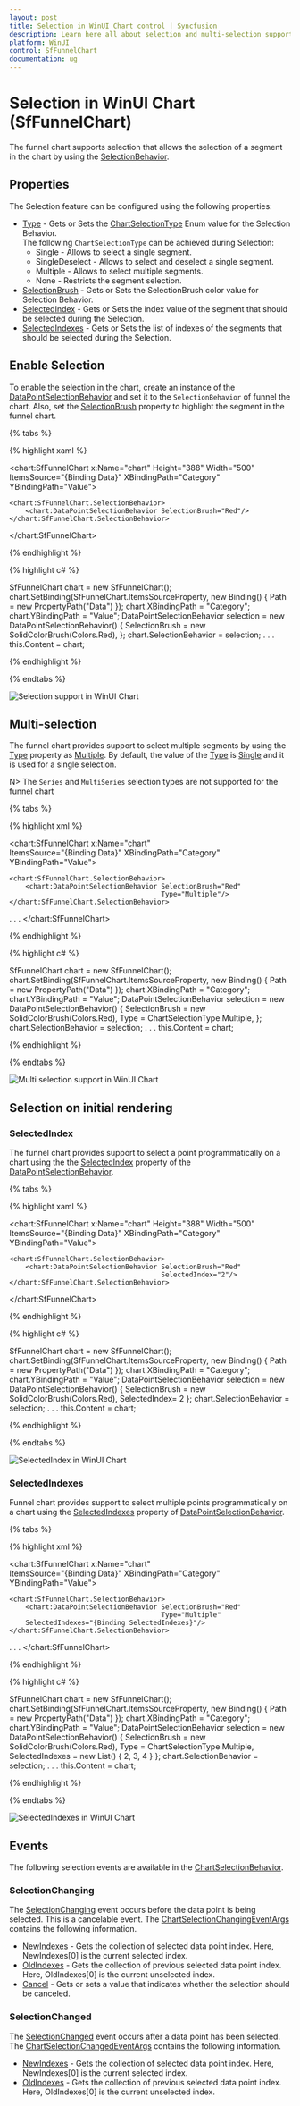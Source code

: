 ```yaml
---
layout: post
title: Selection in WinUI Chart control | Syncfusion
description: Learn here all about selection and multi-selection support in Syncfusion WinUI Chart (SfFunnelChart) control.
platform: WinUI
control: SfFunnelChart
documentation: ug
---
```


# Selection in WinUI Chart (SfFunnelChart)

The funnel chart supports selection that allows the selection of a segment in the chart by using the [SelectionBehavior](https://help.syncfusion.com/cr/winui/Syncfusion.UI.Xaml.Charts.SfFunnelChart.html#Syncfusion_UI_Xaml_Charts_SfFunnelChart_SelectionBehavior). 

## Properties

The Selection feature can be configured using the following properties:

* [Type](https://help.syncfusion.com/cr/winui/Syncfusion.UI.Xaml.Charts.ChartSelectionBehavior.html#Syncfusion_UI_Xaml_Charts_ChartSelectionBehavior_Type) - Gets or Sets the [ChartSelectionType](https://help.syncfusion.com/cr/winui/Syncfusion.UI.Xaml.Charts.ChartSelectionType.html) Enum value for the Selection Behavior.     
The following `ChartSelectionType` can be achieved during Selection:
    * Single - Allows to select a single segment.
    * SingleDeselect -  Allows to select and deselect a single segment.
    * Multiple - Allows to select multiple segments.
    * None - Restricts the segment selection.
* [SelectionBrush](https://help.syncfusion.com/cr/winui/Syncfusion.UI.Xaml.Charts.ChartSelectionBehavior.html#Syncfusion_UI_Xaml_Charts_ChartSelectionBehavior_SelectionBrush) - Gets or Sets  the SelectionBrush color value for Selection Behavior.
* [SelectedIndex](https://help.syncfusion.com/cr/winui/Syncfusion.UI.Xaml.Charts.ChartSelectionBehavior.html#Syncfusion_UI_Xaml_Charts_ChartSelectionBehavior_SelectedIndex) - Gets or Sets  the index value of the segment that should be selected during the Selection.
* [SelectedIndexes](https://help.syncfusion.com/cr/winui/Syncfusion.UI.Xaml.Charts.ChartSelectionBehavior.html#Syncfusion_UI_Xaml_Charts_ChartSelectionBehavior_SelectedIndexes) - Gets or Sets  the list of indexes of the segments that should be selected during the Selection.

## Enable Selection

To enable the selection in the chart, create an instance of the [DataPointSelectionBehavior](https://help.syncfusion.com/cr/winui/Syncfusion.UI.Xaml.Charts.DataPointSelectionBehavior.html) and set it to the `SelectionBehavior` of funnel the chart. Also, set the [SelectionBrush](https://help.syncfusion.com/cr/winui/Syncfusion.UI.Xaml.Charts.ChartSelectionBehavior.html#Syncfusion_UI_Xaml_Charts_ChartSelectionBehavior_SelectionBrush) property to highlight the segment in the funnel chart.

{% tabs %}

{% highlight xaml %}

<chart:SfFunnelChart x:Name="chart" 
                     Height="388"
                     Width="500"
                     ItemsSource="{Binding Data}" 
                     XBindingPath="Category"
                     YBindingPath="Value">

    <chart:SfFunnelChart.SelectionBehavior>
        <chart:DataPointSelectionBehavior SelectionBrush="Red"/>
    </chart:SfFunnelChart.SelectionBehavior>

</chart:SfFunnelChart>

{% endhighlight %}

{% highlight c# %}

SfFunnelChart chart = new SfFunnelChart();
chart.SetBinding(SfFunnelChart.ItemsSourceProperty, new Binding() { Path = new PropertyPath("Data") });
chart.XBindingPath = "Category";
chart.YBindingPath = "Value";
DataPointSelectionBehavior selection = new DataPointSelectionBehavior()
{
    SelectionBrush = new SolidColorBrush(Colors.Red),
};
chart.SelectionBehavior = selection;
. . .
this.Content = chart;

{% endhighlight %}

{% endtabs %}

![Selection support in WinUI Chart](Selection_images/winui-chart_segment_selection.png)

## Multi-selection

The funnel chart provides support to select multiple segments by using the [Type](https://help.syncfusion.com/cr/winui/Syncfusion.UI.Xaml.Charts.ChartSelectionBehavior.html#Syncfusion_UI_Xaml_Charts_ChartSelectionBehavior_Type) property as [Multiple](https://help.syncfusion.com/cr/winui/Syncfusion.UI.Xaml.Charts.ChartSelectionType.html#Syncfusion_UI_Xaml_Charts_ChartSelectionType_Multiple). By default, the value of the [Type](https://help.syncfusion.com/cr/winui/Syncfusion.UI.Xaml.Charts.ChartSelectionBehavior.html#Syncfusion_UI_Xaml_Charts_ChartSelectionBehavior_Type) is [Single](https://help.syncfusion.com/cr/winui/Syncfusion.UI.Xaml.Charts.ChartSelectionType.html#Syncfusion_UI_Xaml_Charts_ChartSelectionType_Single) and it is used for a single selection.

N> The `Series` and `MultiSeries` selection types are not supported for the funnel chart

{% tabs %}

{% highlight xml %}

<chart:SfFunnelChart x:Name="chart"  
                     ItemsSource="{Binding Data}" 
                     XBindingPath="Category"
                     YBindingPath="Value">

    <chart:SfFunnelChart.SelectionBehavior>
        <chart:DataPointSelectionBehavior SelectionBrush="Red"
										  Type="Multiple"/>
    </chart:SfFunnelChart.SelectionBehavior>
. . .
</chart:SfFunnelChart>

{% endhighlight %}

{% highlight c# %}

SfFunnelChart chart = new SfFunnelChart();
chart.SetBinding(SfFunnelChart.ItemsSourceProperty, new Binding() { Path = new PropertyPath("Data") });
chart.XBindingPath = "Category";
chart.YBindingPath = "Value";
DataPointSelectionBehavior selection = new DataPointSelectionBehavior()
{
    SelectionBrush = new SolidColorBrush(Colors.Red),
    Type = ChartSelectionType.Multiple,
};
chart.SelectionBehavior = selection;
. . .
this.Content = chart;

{% endhighlight %}

{% endtabs %}

![Multi selection support in WinUI Chart](Selection_images/winui-chart_multi_selection.png)

## Selection on initial rendering

### SelectedIndex

The funnel chart provides support to select a point programmatically on a chart using the the [SelectedIndex](https://help.syncfusion.com/cr/winui/Syncfusion.UI.Xaml.Charts.ChartSelectionBehavior.html#Syncfusion_UI_Xaml_Charts_ChartSelectionBehavior_SelectedIndex) property of the [DataPointSelectionBehavior](https://help.syncfusion.com/cr/winui/Syncfusion.UI.Xaml.Charts.DataPointSelectionBehavior.html).

{% tabs %}

{% highlight xaml %}

<chart:SfFunnelChart x:Name="chart" 
                     Height="388" Width="500"
                     ItemsSource="{Binding Data}" 
                     XBindingPath="Category"
                     YBindingPath="Value">

    <chart:SfFunnelChart.SelectionBehavior>
        <chart:DataPointSelectionBehavior SelectionBrush="Red"
										  SelectedIndex="2"/>
    </chart:SfFunnelChart.SelectionBehavior>

</chart:SfFunnelChart>

{% endhighlight %}

{% highlight c# %}

SfFunnelChart chart = new SfFunnelChart();
chart.SetBinding(SfFunnelChart.ItemsSourceProperty, new Binding() { Path = new PropertyPath("Data") });
chart.XBindingPath = "Category";
chart.YBindingPath = "Value";
DataPointSelectionBehavior selection = new DataPointSelectionBehavior()
{
    SelectionBrush = new SolidColorBrush(Colors.Red),
    SelectedIndex= 2
};
chart.SelectionBehavior = selection;
. . .
this.Content = chart;

{% endhighlight %}

{% endtabs %}

![SelectedIndex in WinUI Chart](Selection_images/WinUI_chart_selected_index.png)

### SelectedIndexes

Funnel chart provides support to select multiple points programmatically on a chart using the [SelectedIndexes](https://help.syncfusion.com/cr/winui/Syncfusion.UI.Xaml.Charts.ChartSelectionBehavior.html#Syncfusion_UI_Xaml_Charts_ChartSelectionBehavior_SelectedIndexes) property of [DataPointSelectionBehavior](https://help.syncfusion.com/cr/winui/Syncfusion.UI.Xaml.Charts.DataPointSelectionBehavior.html).

{% tabs %}

{% highlight xml %}

<chart:SfFunnelChart x:Name="chart"  
                     ItemsSource="{Binding Data}" 
                     XBindingPath="Category"
                     YBindingPath="Value">

    <chart:SfFunnelChart.SelectionBehavior>
        <chart:DataPointSelectionBehavior SelectionBrush="Red" 
										  Type="Multiple"
        SelectedIndexes="{Binding SelectedIndexes}"/>
    </chart:SfFunnelChart.SelectionBehavior>
. . .
</chart:SfFunnelChart>

{% endhighlight %}

{% highlight c# %}

SfFunnelChart chart = new SfFunnelChart();
chart.SetBinding(SfFunnelChart.ItemsSourceProperty, new Binding() { Path = new PropertyPath("Data") });
chart.XBindingPath = "Category";
chart.YBindingPath = "Value";
DataPointSelectionBehavior selection = new DataPointSelectionBehavior()
{
    SelectionBrush = new SolidColorBrush(Colors.Red),
    Type = ChartSelectionType.Multiple,
    SelectedIndexes = new List<int>() { 2, 3, 4 }
};
chart.SelectionBehavior = selection;
. . .
this.Content = chart;

{% endhighlight %}

{% endtabs %}

![SelectedIndexes in WinUI Chart](Selection_images/WinUI_chart_selected_indexes.png)

## Events

The following selection events are available in the [ChartSelectionBehavior](https://help.syncfusion.com/cr/winui/Syncfusion.UI.Xaml.Charts.ChartSelectionBehavior.html).

### SelectionChanging

The [SelectionChanging](https://help.syncfusion.com/cr/winui/Syncfusion.UI.Xaml.Charts.ChartBase.html#Syncfusion_UI_Xaml_Charts_ChartBase_SelectionChanging) event occurs before the data point is being selected. This is a cancelable event. The [ChartSelectionChangingEventArgs](https://help.syncfusion.com/cr/winui/Syncfusion.UI.Xaml.Charts.ChartSelectionChangingEventArgs.html) contains the following information.

* [NewIndexes](https://help.syncfusion.com/cr/winui/Syncfusion.UI.Xaml.Charts.ChartSelectionChangingEventArgs.html#Syncfusion_UI_Xaml_Charts_ChartSelectionChangingEventArgs_NewIndexes) - Gets the collection of selected data point index. Here, NewIndexes[0] is the current selected index.
* [OldIndexes](https://help.syncfusion.com/cr/winui/Syncfusion.UI.Xaml.Charts.ChartSelectionChangingEventArgs.html#Syncfusion_UI_Xaml_Charts_ChartSelectionChangingEventArgs_OldIndexes) - Gets the collection of previous selected data point index. Here, OldIndexes[0] is the current unselected index.
* [Cancel](https://docs.microsoft.com/en-us/dotnet/api/system.componentmodel.canceleventargs.cancel?view=net-6.0) - Gets or sets a value that indicates whether the selection should be canceled.

### SelectionChanged

The [SelectionChanged](https://help.syncfusion.com/cr/winui/Syncfusion.UI.Xaml.Charts.ChartBase.html#Syncfusion_UI_Xaml_Charts_ChartBase_SelectionChanged) event occurs after a data point has been selected. The [ChartSelectionChangedEventArgs](https://help.syncfusion.com/cr/winui/Syncfusion.UI.Xaml.Charts.ChartSelectionChangedEventArgs.html) contains the following information.

* [NewIndexes](https://help.syncfusion.com/cr/winui/Syncfusion.UI.Xaml.Charts.ChartSelectionChangedEventArgs.html#Syncfusion_UI_Xaml_Charts_ChartSelectionChangedEventArgs_NewIndexes) - Gets the collection of selected data point index. Here, NewIndexes[0] is the current selected index.
* [OldIndexes](https://help.syncfusion.com/cr/winui/Syncfusion.UI.Xaml.Charts.ChartSelectionChangedEventArgs.html#Syncfusion_UI_Xaml_Charts_ChartSelectionChangedEventArgs_OldIndexes) - Gets the collection of previous selected data point index. Here, OldIndexes[0] is the current unselected index.
